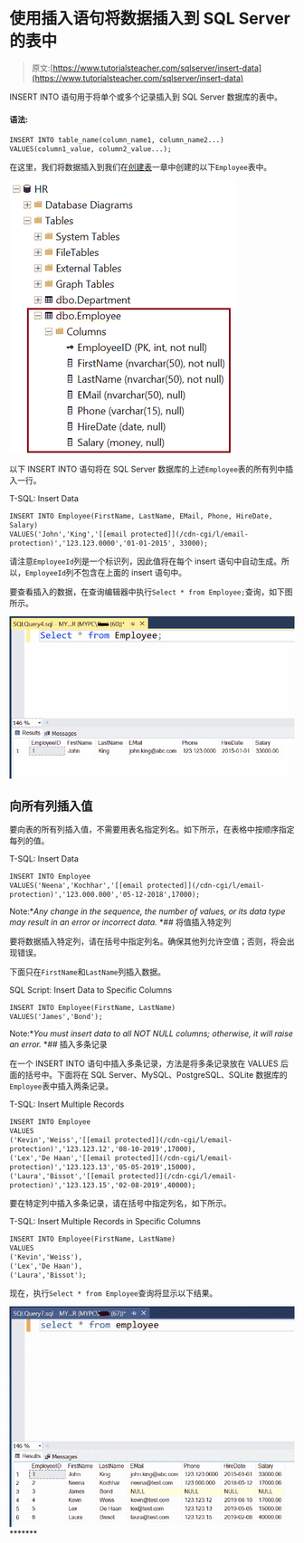 # 使用插入语句将数据插入到 SQL Server 的表中

> 原文:[https://www.tutorialsteacher.com/sqlserver/insert-data](https://www.tutorialsteacher.com/sqlserver/insert-data)

INSERT INTO 语句用于将单个或多个记录插入到 SQL Server 数据库的表中。

#### 语法:

```
INSERT INTO table_name(column_name1, column_name2...) 
VALUES(column1_value, column2_value...); 
```

在这里，我们将数据插入到我们在[创建表](/sqlserver/create-table)一章中创建的以下`Employee`表中。

[![](img/e7db4a86c893dce6c235a4613a08b66b.png)](../../Content/images/sqlserver/insert1.png)

以下 INSERT INTO 语句将在 SQL Server 数据库的上述`Employee`表的所有列中插入一行。

T-SQL: Insert Data 

```
INSERT INTO Employee(FirstName, LastName, EMail, Phone, HireDate, Salary)
VALUES('John','King','[[email protected]](/cdn-cgi/l/email-protection)','123.123.0000','01-01-2015', 33000); 
```

请注意`EmployeeId`列是一个标识列，因此值将在每个 insert 语句中自动生成。所以，`EmployeeId`列不包含在上面的 insert 语句中。

要查看插入的数据，在查询编辑器中执行`Select * from Employee;`查询，如下图所示。

[![](img/425133a2d106495da8a67c3dbad0b3af.png)](../../Content/images/sqlserver/insert2.png)

## 向所有列插入值

要向表的所有列插入值，不需要用表名指定列名。如下所示，在表格中按顺序指定每列的值。

T-SQL: Insert Data 

```
INSERT INTO Employee
VALUES('Neena','Kochhar','[[email protected]](/cdn-cgi/l/email-protection)','123.000.000','05-12-2018',17000); 
```

Note:**Any change in the sequence, the number of values, or its data type may result in an error or incorrect data.* *## 将值插入特定列

要将数据插入特定列，请在括号中指定列名。确保其他列允许空值；否则，将会出现错误。

下面只在`FirstName`和`LastName`列插入数据。

SQL Script: Insert Data to Specific Columns 

```
INSERT INTO Employee(FirstName, LastName)
VALUES('James','Bond'); 
```

Note:**You must insert data to all NOT NULL columns; otherwise, it will raise an error.* *## 插入多条记录

在一个 INSERT INTO 语句中插入多条记录，方法是将多条记录放在 VALUES 后面的括号中。下面将在 SQL Server、MySQL、PostgreSQL、SQLite 数据库的`Employee`表中插入两条记录。

T-SQL: Insert Multiple Records 

```
INSERT INTO Employee 
VALUES 
('Kevin','Weiss','[[email protected]](/cdn-cgi/l/email-protection)','123.123.12','08-10-2019',17000),
('Lex','De Haan','[[email protected]](/cdn-cgi/l/email-protection)','123.123.13','05-05-2019',15000),
('Laura','Bissot','[[email protected]](/cdn-cgi/l/email-protection)','123.123.15','02-08-2019',40000); 
```

要在特定列中插入多条记录，请在括号中指定列名，如下所示。

T-SQL: Insert Multiple Records in Specific Columns 

```
INSERT INTO Employee(FirstName, LastName) 
VALUES 
('Kevin','Weiss'),
('Lex','De Haan'),
('Laura','Bissot'); 
```

现在，执行`Select * from Employee`查询将显示以下结果。

[![](img/2dd0d4f4dac2630c6b287f82b81c4462.png)](../../Content/images/sqlserver/insert3.png)*******